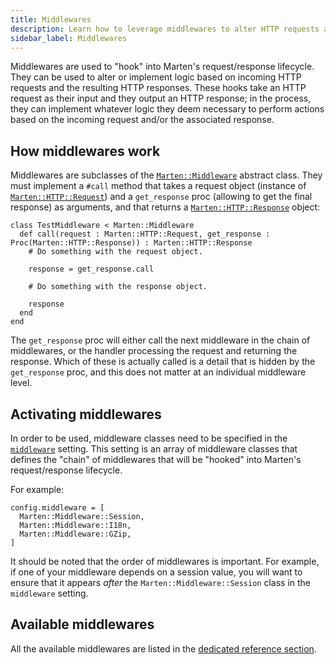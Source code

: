 ```yaml
---
title: Middlewares
description: Learn how to leverage middlewares to alter HTTP requests and responses.
sidebar_label: Middlewares
---
```



Middlewares are used to "hook" into Marten's request/response lifecycle. They can be used to alter or implement logic based on incoming HTTP requests and the resulting HTTP responses. These hooks take an HTTP request as their input and they output an HTTP response; in the process, they can implement whatever logic they deem necessary to perform actions based on the incoming request and/or the associated response.

## How middlewares work

Middlewares are subclasses of the [`Marten::Middleware`](pathname:///api/0.3/Marten/Middleware.html) abstract class. They must implement a `#call` method that takes a request object (instance of [`Marten::HTTP::Request`](pathname:///api/0.3/Marten/HTTP/Request.html)) and a `get_response` proc (allowing to get the final response) as arguments, and that returns a [`Marten::HTTP::Response`](pathname:///api/0.3/Marten/HTTP/Response.html) object:

```crystal
class TestMiddleware < Marten::Middleware
  def call(request : Marten::HTTP::Request, get_response : Proc(Marten::HTTP::Response)) : Marten::HTTP::Response
    # Do something with the request object.

    response = get_response.call

    # Do something with the response object.

    response
  end
end
```

The `get_response` proc will either call the next middleware in the chain of middlewares, or the handler processing the request and returning the response. Which of these is actually called is a detail that is hidden by the `get_response` proc, and this does not matter at an individual middleware level.

## Activating middlewares

In order to be used, middleware classes need to be specified in the [`middleware`](../development/reference/settings#middleware) setting. This setting is an array of middleware classes that defines the "chain" of middlewares that will be "hooked" into Marten's request/response lifecycle.

For example:

```crystal
config.middleware = [
  Marten::Middleware::Session,
  Marten::Middleware::I18n,
  Marten::Middleware::GZip,
]
```

It should be noted that the order of middlewares is important. For example, if one of your middleware depends on a session value, you will want to ensure that it appears _after_ the `Marten::Middleware::Session` class in the `middleware` setting.

## Available middlewares

All the available middlewares are listed in the [dedicated reference section](./reference/middlewares).
